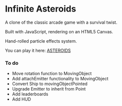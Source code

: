 # Infinite Asteroids

A clone of the classic arcade game with a survival twist.

Built with JavaScript, rendering on an HTML5 Canvas. 

Hand-rolled particle effects system.

You can play it here: [ASTEROIDS](http://gotno.github.io/asteroids/) 

### To do
  + Move rotation function to MovingObject
  + Add attachEmitter functionality to MovingObject
  + Convert Ship to movingObjectPointed
  + Upgrade Emitter to inherit from Point
  + Add leaderboards
  + Add HUD
